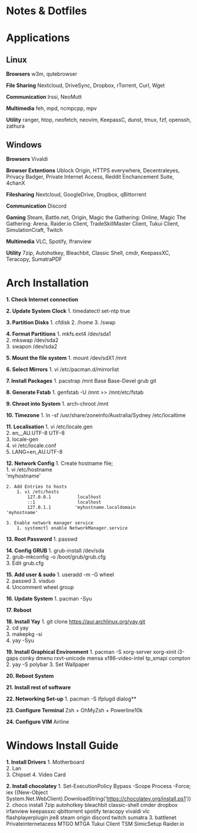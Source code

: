# Notes & Dotfiles

# Applications
## Linux
**Browsers**
w3m, qutebrowser

**File Sharing**
Nextcloud, DriveSync, Dropbox, rTorrent, Curl, Wget

**Communication**
Irssi, NeoMutt

**Multimedia**
feh, mpd, ncmpcpp, mpv

**Utility**
ranger, htop, neofetch, neovim, KeepassC, dunst, tmux, fzf, openssh, zathura

## Windows
**Browsers**
Vivaldi 

**Browser Extentions**
Ublock Origin, HTTPS everywhere, Decentraleyes, Privacy Badger, Private Internet Access, Reddit Enchancement Suite, 4chanX

**Filesharing**
Nextcloud, GoogleDrive, Dropbox, qBittorrent

**Communication**
Discord 

**Gaming**
Steam, Battle.net, Origin, Magic the Gathering: Online, Magic The Gathering: Arena, Raider.io Client, TradeSkillMaster Client, Tukui Client, SimulationCraft, Twitch

**Multimedia**
VLC, Spotify, Ifranview

**Utility**
7zip, Autohotkey, Bleachbit, Classic Shell, cmdr, KeepassXC, Teracopy, SumatraPDF

# Arch Installation
**1. Check Internet connection**

**2. Update System Clock**
    1. timedatectl set-ntp true
    
**3. Partition Disks**
    1. cfdisk
    2. /home
    3. /swap
    
**4. Format Partitions**
    1. mkfs.ext4 /dev/sda1    
    2. mkswap /dev/sda2    
    3. swapon /dev/sda2
    
**5. Mount the file system**
    1. mount /dev/sdX1 /mnt
    
**6. Select Mirrors**
    1. vi /etc/pacman.d/mirrorlist
    
**7. Install Packages**
    1. pacstrap /mnt Base Base-Devel grub git
    
**8. Generate Fstab**
    1. genfstab -U /mnt >> /mnt/etc/fstab
    
**9. Chroot into System**
    1. arch-chroot /mnt
    
**10. Timezone**
    1. ln -sf /usr/share/zoneinfo/Australia/Sydney /etc/localtime
    
**11. Localisation**
    1. vi /etc/locale.gen    
    2. en__AU.UTF-8 UTF-8    
    3. locale-gen    
    4. vi /etc/locale.conf    
    5. LANG=en_AU.UTF-8
    
**12. Network Config**
    1. Create hostname file;    
        1. vi /etc/hostname        
            'myhostname'        
            
    2. Add Entries to hosts    
        1. vi /etc/hosts        
            127.0.0.1          localhost            
            ::1                localhost            
            127.0.1.1         'myhostname.localdomain          'myhostname'
            
    3. Enable network manager service    
        1. systemctl enable NetworkManager.service
        
**13. Root Password**
    1. passwd
    
**14. Config GRUB**
    1. grub-install /dev/sda    
    2. grub-mkconfig -o /boot/grub/grub.cfg    
    3. Edit grub.cfg
    
**15. Add user & sudo**
    1. useradd -m -G wheel     
    2. passwd
    3. visduo    
    4. Uncomment wheel group    
    
**16. Update System**
    1. pacman -Syu
    
**17. Reboot**

**18. Install Yay**
    1. git clone https://aur.archlinux.org/yay.git    
    2. cd yay    
    3. makepkg -si    
    4. yay -Syu
    
**19. Install Graphical Environment**
    1. pacman -S xorg-server xorg-xinit i3-gaps conky dmenu rxvt-unicode mensa xf86-video-intel tp_smapi compton    
    2. yay -S polybar
    3. Set Wallpaper
    
**20. Reboot System**

**21. Install rest of software**

**22. Networking Set-up**
    1. pacman -S ifplugd dialog**
    
**23. Configure Terminal**
    Zsh + OhMyZsh + Powerline10k
    
**24. Configure VIM**
    Airline
    
# Windows Install Guide

**1. Install Drivers**
    1. Motherboard    
    2. Lan    
    3. Chipset
    4. Video Card

**2. Install chocolatey**
    1. Set-ExecutionPolicy Bypass -Scope Process -Force; iex ((New-Object System.Net.WebClient).DownloadString('https://chocolatey.org/install.ps1'))
    2. choco install 7zip autohotkey bleachbit classic-shell cmder dropbox irfanview keepassxc qbittorrent spotify teracopy vivaldi vlc flashplayerplugin jre8 steam origin discord twitch sumatra
    3. battlenet Privateinternetacess MTGO MTGA Tukui Client TSM SimicSetup Raider.io
